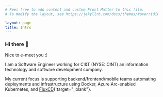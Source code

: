 ```yaml
---
# Feel free to add content and custom Front Matter to this file.
# To modify the layout, see https://jekyllrb.com/docs/themes/#overriding-theme-defaults

layout: page
title: Intro
---
```


### Hi there 👋

Nice to e-meet you :)

I am a Software Engineer working for CI&T (NYSE: CINT) an information technology and software development company.

My current focus is  supporting backend/frontend/mobile teams automating deployments and infrastructure using Docker, Azure Arc-enabled Kubernetes, and [FluxCD](https://fluxcd.io/){:target="_blank"}.
